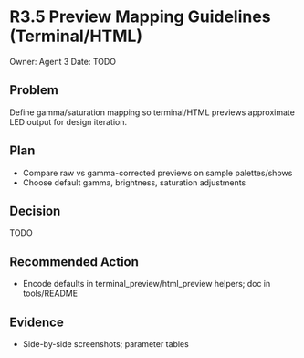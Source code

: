 # R3.5 Preview Mapping Guidelines (Terminal/HTML)

Owner: Agent 3
Date: TODO

## Problem
Define gamma/saturation mapping so terminal/HTML previews approximate LED output for design iteration.

## Plan
- Compare raw vs gamma-corrected previews on sample palettes/shows
- Choose default gamma, brightness, saturation adjustments

## Decision
TODO

## Recommended Action
- Encode defaults in terminal_preview/html_preview helpers; doc in tools/README

## Evidence
- Side-by-side screenshots; parameter tables

